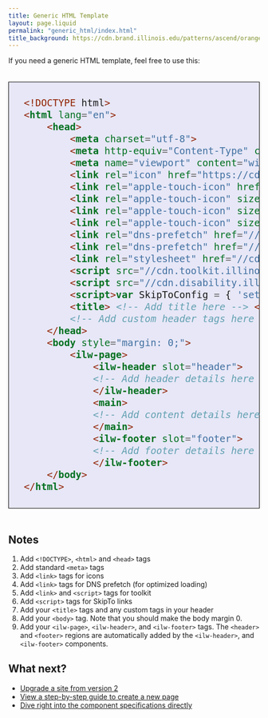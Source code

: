 ```yaml
---
title: Generic HTML Template
layout: page.liquid
permalink: "generic_html/index.html"
title_background: https://cdn.brand.illinois.edu/patterns/ascend/orange.svg
---
```

<style>
.template code {
    display: block;
    padding: 30px;
    background: #e7e7f7;
    margin: 20px 0;
    border: thin solid black;
    font-size: 1.2rem;
    overflow-wrap: break-word;
}
</style>

If you need a generic HTML template, feel free to use this:
<div class="template">

```html
<!DOCTYPE html> 
<html lang="en"> 
    <head> 
        <meta charset="utf-8">
        <meta http-equiv="Content-Type" content="text/html; charset=UTF-8"> 
        <meta name="viewport" content="width=device-width, initial-scale=1"> 
        <link rel="icon" href="https://cdn.brand.illinois.edu/favicon.ico"> 
        <link rel="apple-touch-icon" href="https://cdn.brand.illinois.edu/touch-icon-40x40.png">
        <link rel="apple-touch-icon" sizes="152x152" href="https://cdn.brand.illinois.edu/touch-icon-152x152.png">
        <link rel="apple-touch-icon" sizes="167x167" href="https://cdn.brand.illinois.edu/touch-icon-167x167.png">
        <link rel="apple-touch-icon" sizes="180x180" href="https://cdn.brand.illinois.edu/touch-icon-180x180.png">
        <link rel="dns-prefetch" href="//cdn.toolkit.illinois.edu"> 
        <link rel="dns-prefetch" href="//cdn.disability.illinois.edu"> 
        <link rel="stylesheet" href="//cdn.toolkit.illinois.edu/3/toolkit.css">
        <script src="//cdn.toolkit.illinois.edu/3/toolkit.js"></script>
        <script src="//cdn.disability.illinois.edu/skipto.min.js"></script>
        <script>var SkipToConfig = { 'settings': { 'skipTo': { colorTheme: 'illinois' } } };</script>
        <title> <!-- Add title here --> </title>
        <!-- Add custom header tags here --> 
    </head>
    <body style="margin: 0;">
        <ilw-page>
            <ilw-header slot="header">
            <!-- Add header details here -->
            </ilw-header>
            <main>
            <!-- Add content details here -->
            </main>
            <ilw-footer slot="footer">
            <!-- Add footer details here -->
            </ilw-footer>
    </body>
</html>
```

</div>

## Notes

1. Add `<!DOCTYPE>`, `<html>` and `<head>` tags
2. Add standard `<meta>` tags
3. Add `<link>` tags for icons
4. Add `<link>` tags for DNS prefetch (for optimized loading)
5. Add `<link>` and `<script>` tags for toolkit
6. Add `<script>` tags for SkipTo links
7. Add your `<title>` tags and any custom tags in your header
8. Add your `<body>` tag. Note that you should make the body margin 0. 
9. Add your `<ilw-page>`, `<ilw-header>`, and `<ilw-footer>` tags. The `<header>` and `<footer>` regions are automatically added by the `<ilw-header>`, and `<ilw-footer>` components.

## What next? 

* <a href="/upgrade/index.html">Upgrade a site from version 2</a>
* <a href="/create_page/index.html">View a step-by-step guide to create a new page</a>
* <a href="/components_toc/index.html">Dive right into the component specifications directly</a>
